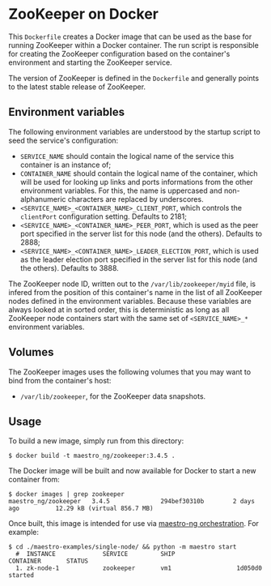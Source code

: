 ZooKeeper on Docker
===================

This `Dockerfile` creates a Docker image that can be used as the base for
running ZooKeeper within a Docker container. The run script is responsible for
creating the ZooKeeper configuration based on the container's environment and
starting the ZooKeeper service.

The version of ZooKeeper is defined in the `Dockerfile` and generally points to
the latest stable release of ZooKeeper.

Environment variables
---------------------

The following environment variables are understood by the startup script to
seed the service's configuration:

  - `SERVICE_NAME` should contain the logical name of the service this
    container is an instance of;
  - `CONTAINER_NAME` should contain the logical name of the container,
    which will be used for looking up links and ports informations from the
    other environment variables. For this, the name is uppercased and
    non-alphanumeric characters are replaced by underscores.
  - `<SERVICE_NAME>_<CONTAINER_NAME>_CLIENT_PORT`, which controls the
    `clientPort` configuration setting. Defaults to 2181;
  - `<SERVICE_NAME>_<CONTAINER_NAME>_PEER_PORT`, which is used as the
    peer port specified in the server list for this node (and the
    others). Defaults to 2888;
  - `<SERVICE_NAME>_<CONTAINER_NAME>_LEADER_ELECTION_PORT`, which is
    used as the leader election port specified in the server list for
    this node (and the others).  Defaults to 3888.

The ZooKeeper node ID, written out to the `/var/lib/zookeeper/myid` file, is
infered from the position of this container's name in the list of all ZooKeeper
nodes defined in the environment variables. Because these variables are always
looked at in sorted order, this is deterministic as long as all ZooKeeper node
containers start with the same set of `<SERVICE_NAME>_*` environment
variables.

Volumes
-------

The ZooKeeper images uses the following volumes that you may want to bind from
the container's host:

  - `/var/lib/zookeeper`, for the ZooKeeper data snapshots.

Usage
-----

To build a new image, simply run from this directory:

```
$ docker build -t maestro_ng/zookeeper:3.4.5 .
```

The Docker image will be built and now available for Docker to start a new
container from:

```
$ docker images | grep zookeeper
maestro_ng/zookeeper   3.4.5              294bef30310b        2 days ago          12.29 kB (virtual 856.7 MB)
```

Once built, this image is intended for use via 
[maestro-ng orchestration](https://github.com/signalfuse/maestro-ng).  For
example:

```
$ cd ./maestro-examples/single-node/ && python -m maestro start
  #  INSTANCE             SERVICE         SHIP                 CONTAINER       STATUS
  1. zk-node-1            zookeeper       vm1                  1d050d0         started
```
